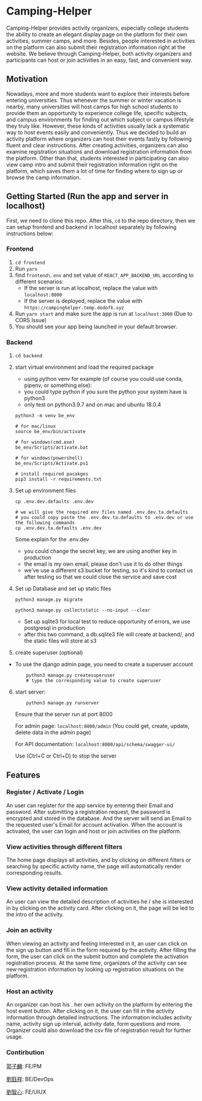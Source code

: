 # Camping-Helper
Camping-Helper provides activity organizers, especially college students the ability to create an elegant display page on the platform for their own activities, summer camps, and more. Besides, people interested in activities on the platform can also submit their registration information right at the website. We believe through Camping-Helper, both activity organizers and participants can host or join activities in an easy, fast, and convenient way.

## Motivation
Nowadays, more and more students want to explore their interests before entering universities. Thus whenever the summer or winter vacation is nearby, many universities will host camps for high school students to provide them an opportunity to experience college life, specific subjects, and campus environments for finding out which subject or campus lifestyle they truly like. However, these kinds of activities usually lack a systematic way to host events easily and conveniently. Thus we decided to build an activity platform where organizers can host their events fastly by following fluent and clear instructions. After creating activities, organizers can also examine registration situations and download registration information from the platform. Other than that, students interested in participating can also view camp intro and submit their registration information right on the platform, which saves them a lot of time for finding where to sign up or browse the camp information.

## Getting Started (Run the app and server in localhost)
First, we need to clone this repo. After this, `cd` to the repo directory, then we can setup frontend and backend in localhost separately by following instructions below:
### Frontend
1. `cd frontend`
2. Run `yarn`
3. find `frontend\.env` and set value of `REACT_APP_BACKEND_URL` according to different scenarios:
    - If the server is run at localhost, replace the value with `localhost:8000`
    - If the server is deployed, replace the value with `https://campinghelper.temp.dodofk.xyz`
4. Run `yarn start` and make sure the app is run at `localhost:3000` (Due to CORS Issue)
5. You should see your app being launched in your default browser.

### Backend
1. `cd backend`
2. start virtual environment and load the required package
    - using python venv for example (of course you could use conda, pipenv, or something else):
    - you could type python if you sure the python your system have is python3
    - only test on python3.9.7 and on mac and ubuntu 18.0.4
    ```
    python3 -m venv be_env

    # for mac/linux
    source be_env/bin/activate

    # for windows(cmd.exe)
    be_env/Scripts/activate.bat

    # for windows(powershell)
    be_env/Scripts/Activate.ps1

    # install required pacakges
    pip3 install -r requirements.txt
    ```
3. Set up environment files

    ```console
    cp .env.dev.defaults .env.dev

    # we will give the required env files named .env.dev.ta.defaults
    # you could copy paste the .env.dev.ta.defaults to .env.dev or use the following commands
    cp .env.dev.ta.defaults .env.dev
    ```

    Some explain for the .env.dev
    - you could change the secret key, we are using another key in production
    - the email is my own email, please don't use it to do other things
    - we've use a different s3 bucket for testing, so it's kind to contact us after testing so that we could close the service and save cost

4. Set up Database and set up static files
    ```console
    python3 manage.py migrate

    python3 manage.py collectstatic --no-input --clear
    ```
    - Set up sqlite3 for local test to reduce opportunity of errors, we use postgresql in production
    - after this two command, a db.sqlite3 file will create at backend/, and the static files will store at s3

5. create superuser (optional)
- To use the django admin page, you need to create a superuser account
    ``` console
        python3 manage.py createsuperuser
        # type the corresponding value to create superuser
    ```
6. start server:
    ``` console
        python3 manage.py runserver
    ```
    Ensure that the server run at port 8000
    
    For admin page: `localhost:8000/admin` (You could get, create, update, delete data in the admin page)

    For API documentation: `localhost:8000/api/schema/swagger-ui/`

    Use (Ctrl+C or Ctrl+D) to stop the server

## Features

### Register / Activate / Login
An user can register for the app service by entering their Email and password. After submitting a registration request, the password is encrypted and stored in the database. And the server will send an Email to the requested user's Email for account activation. When the account is activated, the user can login and host or join activities on the platform.

### View activities through different filters
The home page displays all activities, and by clicking on different filters or searching by specific activity name, the page will automatically render corresponding results.

### View activity detailed information
An user can view the detailed description of activities he / she is interested in by clicking on the activity card. After clicking on it, the page will be led to the intro of the activity.

### Join an activity
When viewing an activity and feeling interested in it, an user can click on the sign up button and fill in the form required by the activity. After filling the form, the user can click on the submit button and complete the activation registration process. At the same time, organizers of the activity can see new registration information by looking up registration situations on the platform.

### Host an activity
An organizer can host his . her own activity on the platform by entering the host event button. After clicking on it, the user can fill in the activity information through detailed instructions. The information includes activity name, activity sign up interval, activity date, form questions and more. Organizer could also download the csv file of registration result for further usage.

### Contirbution

[郭子麟](github.com/Brian-Konr): FE/PM

[劉鈺祥](github.com/dodofk): BE/DevOps

[劉智心](github.com/Cyalisonliu): FE/UIUX


